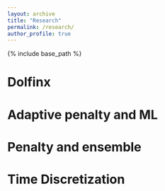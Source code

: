 ```yaml
---
layout: archive
title: "Research"
permalink: /research/
author_profile: true
---
```


{% include base_path %}

Dolfinx 
======


Adaptive penalty and ML
======

  
Penalty and ensemble
======


Time Discretization
======
